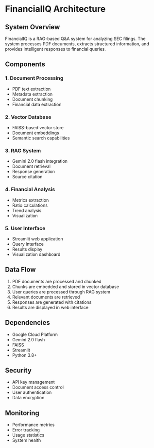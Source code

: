 # FinancialIQ Architecture

## System Overview

FinancialIQ is a RAG-based Q&A system for analyzing SEC filings. The system processes PDF documents, extracts structured information, and provides intelligent responses to financial queries.

## Components

### 1. Document Processing
- PDF text extraction
- Metadata extraction
- Document chunking
- Financial data extraction

### 2. Vector Database
- FAISS-based vector store
- Document embeddings
- Semantic search capabilities

### 3. RAG System
- Gemini 2.0 flash integration
- Document retrieval
- Response generation
- Source citation

### 4. Financial Analysis
- Metrics extraction
- Ratio calculations
- Trend analysis
- Visualization

### 5. User Interface
- Streamlit web application
- Query interface
- Results display
- Visualization dashboard

## Data Flow

1. PDF documents are processed and chunked
2. Chunks are embedded and stored in vector database
3. User queries are processed through RAG system
4. Relevant documents are retrieved
5. Responses are generated with citations
6. Results are displayed in web interface

## Dependencies

- Google Cloud Platform
- Gemini 2.0 flash
- FAISS
- Streamlit
- Python 3.8+

## Security

- API key management
- Document access control
- User authentication
- Data encryption

## Monitoring

- Performance metrics
- Error tracking
- Usage statistics
- System health 